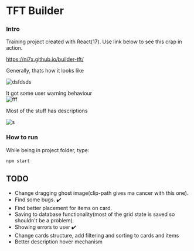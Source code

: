 # TFT Builder

### Intro
Training project created with React(17).
Use link below to see this crap in action.

https://ni7x.github.io/builder-tft/

Generally, thats how it looks like  

  ![dsfdsds](https://user-images.githubusercontent.com/99970419/183588995-8b881688-0a32-4a98-b6ef-fdefc67265cd.png)


 
It got some user warning behaviour  
![fff](https://user-images.githubusercontent.com/99970419/183591576-a3cf0377-6b5f-421a-97cc-3a6388a199dc.png)



Most of the stuff has descriptions  

![s](https://user-images.githubusercontent.com/99970419/183590045-a2f33901-5502-4730-95b2-92174ea7daac.png)


### How to run
While being in project folder, type:
```
npm start
```

## TODO
- Change dragging ghost image(clip-path gives ma cancer with this one).
- Find some bugs. ✔️
- Find better placement for items on card.
- Saving to database functionality(most of the grid state is saved so shouldn't be a problem).
- Showing errors to user ✔️
- Change cards structure, add filtering and sorting to cards and items
- Better description hover mechanism
